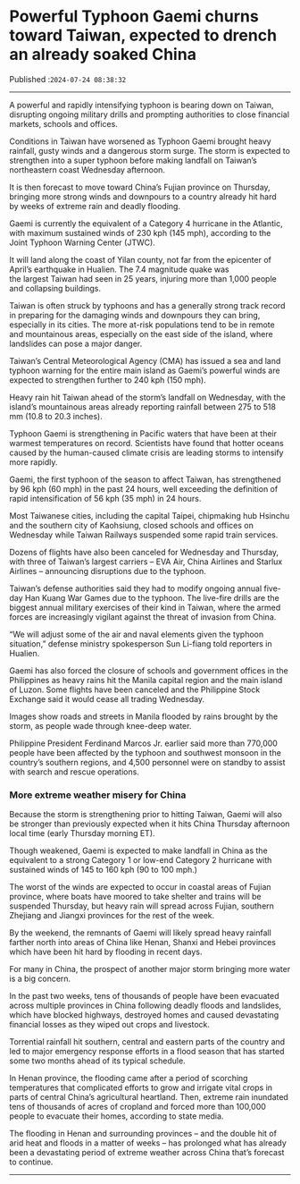 # Powerful Typhoon Gaemi churns toward Taiwan, expected to drench an already soaked China

Published :`2024-07-24 08:38:32`

---

A powerful and rapidly intensifying typhoon is bearing down on Taiwan, disrupting ongoing military drills and prompting authorities to close financial markets, schools and offices.

Conditions in Taiwan have worsened as Typhoon Gaemi brought heavy rainfall, gusty winds and a dangerous storm surge. The storm is expected to strengthen into a super typhoon before making landfall on Taiwan’s northeastern coast Wednesday afternoon.

It is then forecast to move toward China’s Fujian province on Thursday, bringing more strong winds and downpours to a country already hit hard by weeks of extreme rain and deadly flooding.

Gaemi is currently the equivalent of a Category 4 hurricane in the Atlantic, with maximum sustained winds of 230 kph (145 mph), according to the Joint Typhoon Warning Center (JTWC).

It will land along the coast of Yilan county, not far from the epicenter of April’s earthquake in Hualien. The 7.4 magnitude quake was the largest Taiwan had seen in 25 years, injuring more than 1,000 people and collapsing buildings.

Taiwan is often struck by typhoons and has a generally strong track record in preparing for the damaging winds and downpours they can bring, especially in its cities. The more at-risk populations tend to be in remote and mountainous areas, especially on the east side of the island, where landslides can pose a major danger.

Taiwan’s Central Meteorological Agency (CMA) has issued a sea and land typhoon warning for the entire main island as Gaemi’s powerful winds are expected to strengthen further to 240 kph (150 mph).

Heavy rain hit Taiwan ahead of the storm’s landfall on Wednesday, with the island’s mountainous areas already reporting rainfall between 275 to 518 mm (10.8 to 20.3 inches).

Typhoon Gaemi is strengthening in Pacific waters that have been at their warmest temperatures on record. Scientists have found that hotter oceans caused by the human-caused climate crisis are leading storms to intensify more rapidly.

Gaemi, the first typhoon of the season to affect Taiwan, has strengthened by 96 kph (60 mph) in the past 24 hours, well exceeding the definition of rapid intensification of 56 kph (35 mph) in 24 hours.

Most Taiwanese cities, including the capital Taipei, chipmaking hub Hsinchu and the southern city of Kaohsiung, closed schools and offices on Wednesday while Taiwan Railways suspended some rapid train services.

Dozens of flights have also been canceled for Wednesday and Thursday, with three of Taiwan’s largest carriers – EVA Air, China Airlines and Starlux Airlines – announcing disruptions due to the typhoon.

Taiwan’s defense authorities said they had to modify ongoing annual five-day Han Kuang War Games due to the typhoon. The live-fire drills are the biggest annual military exercises of their kind in Taiwan, where the armed forces are increasingly vigilant against the threat of invasion from China.

“We will adjust some of the air and naval elements given the typhoon situation,” defense ministry spokesperson Sun Li-fiang told reporters in Hualien.

Gaemi has also forced the closure of schools and government offices in the Philippines as heavy rains hit the Manila capital region and the main island of Luzon. Some flights have been canceled and the Philippine Stock Exchange said it would cease all trading Wednesday.

Images show roads and streets in Manila flooded by rains brought by the storm, as people wade through knee-deep water.

Philippine President Ferdinand Marcos Jr. earlier said more than 770,000 people have been affected by the typhoon and southwest monsoon in the country’s southern regions, and 4,500 personnel were on standby to assist with search and rescue operations.

### More extreme weather misery for China

Because the storm is strengthening prior to hitting Taiwan, Gaemi will also be stronger than previously expected when it hits China Thursday afternoon local time (early Thursday morning ET).

Though weakened, Gaemi is expected to make landfall in China as the equivalent to a strong Category 1 or low-end Category 2 hurricane with sustained winds of 145 to 160 kph (90 to 100 mph.)

The worst of the winds are expected to occur in coastal areas of Fujian province, where boats have moored to take shelter and trains will be suspended Thursday, but heavy rain will spread across Fujian, southern Zhejiang and Jiangxi provinces for the rest of the week.

By the weekend, the remnants of Gaemi will likely spread heavy rainfall farther north into areas of China like Henan, Shanxi and Hebei provinces which have been hit hard by flooding in recent days.

For many in China, the prospect of another major storm bringing more water is a big concern.

In the past two weeks, tens of thousands of people have been evacuated across multiple provinces in China following deadly floods and landslides, which have blocked highways, destroyed homes and caused devastating financial losses as they wiped out crops and livestock.

Torrential rainfall hit southern, central and eastern parts of the country and led to major emergency response efforts in a flood season that has started some two months ahead of its typical schedule.

In Henan province, the flooding came after a period of scorching temperatures that complicated efforts to grow and irrigate vital crops in parts of central China’s agricultural heartland. Then, extreme rain inundated tens of thousands of acres of cropland and forced more than 100,000 people to evacuate their homes, according to state media.

The flooding in Henan and surrounding provinces – and the double hit of arid heat and floods in a matter of weeks – has prolonged what has already been a devastating period of extreme weather across China that’s forecast to continue.

---

